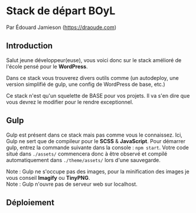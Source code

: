 # Stack de départ __BOyL__ 
Par Édouard Jamieson (https://draoude.com)

## Introduction
Salut jeune développeur(euse), vous voici donc sur le stack amélioré de l'école pensé pour le __WordPress__.

Dans ce stack vous trouverez divers outils comme (un autodeploy, une version simplifié de gulp, une config de WordPress de base, etc.)

Ce stack n'est qu'un squelette de BASE pour vos projets. Il va s'en dire que vous devrez le modifier pour le rendre exceptionnel.

## Gulp 
Gulp est présent dans ce stack mais pas comme vous le connaissez. Ici, Gulp ne sert que de compileur pour le __SCSS__ & __JavaScript__. Pour démarrer gulp, entrez la commande suivante dans la console : <code>npm start</code>. Votre code situé dans <code>./assets/</code> commencera donc à être observé et compilé automatiquement dans <code>./theme/assets/</code> lors d'une sauvegarde.

Note : Gulp ne s'occupe pas des images, pour la minification des images je vous conseil __Imagify__ ou __TinyPNG__. 
<br />
Note : Gulp n'ouvre pas de serveur web sur localhost.

## Déploiement



